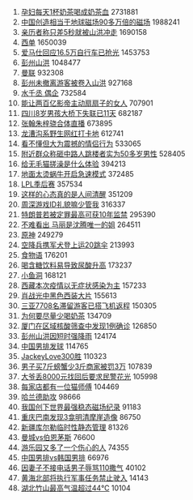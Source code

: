 1. [孕妇每天1杯奶茶喝成奶茶血](https://s.weibo.com//weibo?q=%23%E5%AD%95%E5%A6%87%E6%AF%8F%E5%A4%A91%E6%9D%AF%E5%A5%B6%E8%8C%B6%E5%96%9D%E6%88%90%E5%A5%B6%E8%8C%B6%E8%A1%80%23&Refer=top) 2731881
2. [中国创造相当于地球磁场90多万倍的磁场](https://s.weibo.com//weibo?q=%23%E4%B8%AD%E5%9B%BD%E5%88%9B%E9%80%A0%E7%9B%B8%E5%BD%93%E4%BA%8E%E5%9C%B0%E7%90%83%E7%A3%81%E5%9C%BA90%E5%A4%9A%E4%B8%87%E5%80%8D%E7%9A%84%E7%A3%81%E5%9C%BA%23&Refer=top) 1988241
3. [亲历者称只差5秒就被山洪冲走](https://s.weibo.com//weibo?q=%23%E4%BA%B2%E5%8E%86%E8%80%85%E7%A7%B0%E5%8F%AA%E5%B7%AE5%E7%A7%92%E5%B0%B1%E8%A2%AB%E5%B1%B1%E6%B4%AA%E5%86%B2%E8%B5%B0%23&Refer=top) 1690158
4. [西单](https://s.weibo.com//weibo?q=%E8%A5%BF%E5%8D%95&Refer=top) 1650039
5. [爱马仕回应16.5万自行车已抢光](https://s.weibo.com//weibo?q=%23%E7%88%B1%E9%A9%AC%E4%BB%95%E5%9B%9E%E5%BA%9416.5%E4%B8%87%E8%87%AA%E8%A1%8C%E8%BD%A6%E5%B7%B2%E6%8A%A2%E5%85%89%23&Refer=top) 1453753
6. [彭州山洪](https://s.weibo.com//weibo?q=%23%E5%BD%AD%E5%B7%9E%E5%B1%B1%E6%B4%AA%23&Refer=top) 1048477
7. [曼联](https://s.weibo.com//weibo?q=%E6%9B%BC%E8%81%94&Refer=top) 932308
8. [彭州未撤离游客被卷入山洪](https://s.weibo.com//weibo?q=%23%E5%BD%AD%E5%B7%9E%E6%9C%AA%E6%92%A4%E7%A6%BB%E6%B8%B8%E5%AE%A2%E8%A2%AB%E5%8D%B7%E5%85%A5%E5%B1%B1%E6%B4%AA%23&Refer=top) 927168
9. [水千丞 偶企](https://s.weibo.com//weibo?q=%E6%B0%B4%E5%8D%83%E4%B8%9E%20%E5%81%B6%E4%BC%81&Refer=top) 732584
10. [能让两百亿影帝主动扇扇子的女人](https://s.weibo.com//weibo?q=%23%E8%83%BD%E8%AE%A9%E4%B8%A4%E7%99%BE%E4%BA%BF%E5%BD%B1%E5%B8%9D%E4%B8%BB%E5%8A%A8%E6%89%87%E6%89%87%E5%AD%90%E7%9A%84%E5%A5%B3%E4%BA%BA%23&Refer=top) 707901
11. [四川8岁男孩大桥下失联已11天](https://s.weibo.com//weibo?q=%23%E5%9B%9B%E5%B7%9D8%E5%B2%81%E7%94%B7%E5%AD%A9%E5%A4%A7%E6%A1%A5%E4%B8%8B%E5%A4%B1%E8%81%94%E5%B7%B211%E5%A4%A9%23&Refer=top) 682187
12. [张翰朱梓骁合体直播](https://s.weibo.com//weibo?q=%23%E5%BC%A0%E7%BF%B0%E6%9C%B1%E6%A2%93%E9%AA%81%E5%90%88%E4%BD%93%E7%9B%B4%E6%92%AD%23&Refer=top) 673895
13. [龙漕沟系野生网红打卡地](https://s.weibo.com//weibo?q=%23%E9%BE%99%E6%BC%95%E6%B2%9F%E7%B3%BB%E9%87%8E%E7%94%9F%E7%BD%91%E7%BA%A2%E6%89%93%E5%8D%A1%E5%9C%B0%23&Refer=top) 612741
14. [看不懂但大为震撼的情侣行为](https://s.weibo.com//weibo?q=%E7%9C%8B%E4%B8%8D%E6%87%82%E4%BD%86%E5%A4%A7%E4%B8%BA%E9%9C%87%E6%92%BC%E7%9A%84%E6%83%85%E4%BE%A3%E8%A1%8C%E4%B8%BA&Refer=top) 533065
15. [附近群众称砸中路人跳楼者实为50多岁男性](https://s.weibo.com//weibo?q=%23%E9%99%84%E8%BF%91%E7%BE%A4%E4%BC%97%E7%A7%B0%E7%A0%B8%E4%B8%AD%E8%B7%AF%E4%BA%BA%E8%B7%B3%E6%A5%BC%E8%80%85%E5%AE%9E%E4%B8%BA50%E5%A4%9A%E5%B2%81%E7%94%B7%E6%80%A7%23&Refer=top) 528405
16. [给无毛猫搓澡是什么体验](https://s.weibo.com//weibo?q=%E7%BB%99%E6%97%A0%E6%AF%9B%E7%8C%AB%E6%90%93%E6%BE%A1%E6%98%AF%E4%BB%80%E4%B9%88%E4%BD%93%E9%AA%8C&Refer=top) 394213
17. [地面太烫蜗牛开启急速模式](https://s.weibo.com//weibo?q=%23%E5%9C%B0%E9%9D%A2%E5%A4%AA%E7%83%AB%E8%9C%97%E7%89%9B%E5%BC%80%E5%90%AF%E6%80%A5%E9%80%9F%E6%A8%A1%E5%BC%8F%23&Refer=top) 372485
18. [LPL季后赛](https://s.weibo.com//weibo?q=%23LPL%E5%AD%A3%E5%90%8E%E8%B5%9B%23&Refer=top) 357534
19. [这样的心态真的是人间清醒](https://s.weibo.com//weibo?q=%23%E8%BF%99%E6%A0%B7%E7%9A%84%E5%BF%83%E6%80%81%E7%9C%9F%E7%9A%84%E6%98%AF%E4%BA%BA%E9%97%B4%E6%B8%85%E9%86%92%23&Refer=top) 351209
20. [周深游戏ID礼貌嘛少管我](https://s.weibo.com//weibo?q=%23%E5%91%A8%E6%B7%B1%E6%B8%B8%E6%88%8FID%E7%A4%BC%E8%B2%8C%E5%98%9B%E5%B0%91%E7%AE%A1%E6%88%91%23&Refer=top) 316337
21. [特朗普若被定罪最高可获10年监禁](https://s.weibo.com//weibo?q=%23%E7%89%B9%E6%9C%97%E6%99%AE%E8%8B%A5%E8%A2%AB%E5%AE%9A%E7%BD%AA%E6%9C%80%E9%AB%98%E5%8F%AF%E8%8E%B710%E5%B9%B4%E7%9B%91%E7%A6%81%23&Refer=top) 295390
22. [不难看出 马丽是沈腾唯一的姐](https://s.weibo.com//weibo?q=%E4%B8%8D%E9%9A%BE%E7%9C%8B%E5%87%BA%20%E9%A9%AC%E4%B8%BD%E6%98%AF%E6%B2%88%E8%85%BE%E5%94%AF%E4%B8%80%E7%9A%84%E5%A7%90&Refer=top) 264511
23. [原神](https://s.weibo.com//weibo?q=%23%E5%8E%9F%E7%A5%9E%23&Refer=top) 249279
24. [空降兵携军犬登上运20跳伞](https://s.weibo.com//weibo?q=%23%E7%A9%BA%E9%99%8D%E5%85%B5%E6%90%BA%E5%86%9B%E7%8A%AC%E7%99%BB%E4%B8%8A%E8%BF%9020%E8%B7%B3%E4%BC%9E%23&Refer=top) 213993
25. [食物语](https://s.weibo.com//weibo?q=%E9%A3%9F%E7%89%A9%E8%AF%AD&Refer=top) 176201
26. [喝含糖饮料易导致尿酸升高](https://s.weibo.com//weibo?q=%23%E5%96%9D%E5%90%AB%E7%B3%96%E9%A5%AE%E6%96%99%E6%98%93%E5%AF%BC%E8%87%B4%E5%B0%BF%E9%85%B8%E5%8D%87%E9%AB%98%23&Refer=top) 173237
27. [小鱼洞](https://s.weibo.com//weibo?q=%E5%B0%8F%E9%B1%BC%E6%B4%9E&Refer=top) 168121
28. [西藏本次疫情以无症状感染为主](https://s.weibo.com//weibo?q=%23%E8%A5%BF%E8%97%8F%E6%9C%AC%E6%AC%A1%E7%96%AB%E6%83%85%E4%BB%A5%E6%97%A0%E7%97%87%E7%8A%B6%E6%84%9F%E6%9F%93%E4%B8%BA%E4%B8%BB%23&Refer=top) 157233
29. [肖战光中黑色西装大片](https://s.weibo.com//weibo?q=%23%E8%82%96%E6%88%98%E5%85%89%E4%B8%AD%E9%BB%91%E8%89%B2%E8%A5%BF%E8%A3%85%E5%A4%A7%E7%89%87%23&Refer=top) 155613
30. [三亚7708名滞留游客已搭飞机返程](https://s.weibo.com//weibo?q=%23%E4%B8%89%E4%BA%9A7708%E5%90%8D%E6%BB%9E%E7%95%99%E6%B8%B8%E5%AE%A2%E5%B7%B2%E6%90%AD%E9%A3%9E%E6%9C%BA%E8%BF%94%E7%A8%8B%23&Refer=top) 150305
31. [为何要尽量少喝奶茶](https://s.weibo.com//weibo?q=%23%E4%B8%BA%E4%BD%95%E8%A6%81%E5%B0%BD%E9%87%8F%E5%B0%91%E5%96%9D%E5%A5%B6%E8%8C%B6%23&Refer=top) 134709
32. [厦门在区域核酸筛查中发现1例确诊](https://s.weibo.com//weibo?q=%23%E5%8E%A6%E9%97%A8%E5%9C%A8%E5%8C%BA%E5%9F%9F%E6%A0%B8%E9%85%B8%E7%AD%9B%E6%9F%A5%E4%B8%AD%E5%8F%91%E7%8E%B01%E4%BE%8B%E7%A1%AE%E8%AF%8A%23&Refer=top) 126850
33. [彭州山洪因短时强降雨](https://s.weibo.com//weibo?q=%23%E5%BD%AD%E5%B7%9E%E5%B1%B1%E6%B4%AA%E5%9B%A0%E7%9F%AD%E6%97%B6%E5%BC%BA%E9%99%8D%E9%9B%A8%23&Refer=top) 124174
34. [中国男排发球](https://s.weibo.com//weibo?q=%E4%B8%AD%E5%9B%BD%E7%94%B7%E6%8E%92%E5%8F%91%E7%90%83&Refer=top) 114765
35. [JackeyLove300胜](https://s.weibo.com//weibo?q=%23JackeyLove300%E8%83%9C%23&Refer=top) 110323
36. [男子买7斤螃蟹少3斤商家被罚3万](https://s.weibo.com//weibo?q=%23%E7%94%B7%E5%AD%90%E4%B9%B07%E6%96%A4%E8%9E%83%E8%9F%B9%E5%B0%913%E6%96%A4%E5%95%86%E5%AE%B6%E8%A2%AB%E7%BD%9A3%E4%B8%87%23&Refer=top) 107839
37. [大爷丢8000元找回后要求民警花光](https://s.weibo.com//weibo?q=%23%E5%A4%A7%E7%88%B7%E4%B8%A28000%E5%85%83%E6%89%BE%E5%9B%9E%E5%90%8E%E8%A6%81%E6%B1%82%E6%B0%91%E8%AD%A6%E8%8A%B1%E5%85%89%23&Refer=top) 105998
38. [每家店都有一位猫师傅](https://s.weibo.com//weibo?q=%23%E6%AF%8F%E5%AE%B6%E5%BA%97%E9%83%BD%E6%9C%89%E4%B8%80%E4%BD%8D%E7%8C%AB%E5%B8%88%E5%82%85%23&Refer=top) 104469
39. [哈兰德助攻](https://s.weibo.com//weibo?q=%23%E5%93%88%E5%85%B0%E5%BE%B7%E5%8A%A9%E6%94%BB%23&Refer=top) 98666
40. [我国创下世界最强稳态磁场纪录](https://s.weibo.com//weibo?q=%23%E6%88%91%E5%9B%BD%E5%88%9B%E4%B8%8B%E4%B8%96%E7%95%8C%E6%9C%80%E5%BC%BA%E7%A8%B3%E6%80%81%E7%A3%81%E5%9C%BA%E7%BA%AA%E5%BD%95%23&Refer=top) 91183
41. [重庆巴南发现3龛明清摩崖造像](https://s.weibo.com//weibo?q=%23%E9%87%8D%E5%BA%86%E5%B7%B4%E5%8D%97%E5%8F%91%E7%8E%B03%E9%BE%9B%E6%98%8E%E6%B8%85%E6%91%A9%E5%B4%96%E9%80%A0%E5%83%8F%23&Refer=top) 86750
42. [新疆库尔勒临时性静态管理](https://s.weibo.com//weibo?q=%23%E6%96%B0%E7%96%86%E5%BA%93%E5%B0%94%E5%8B%92%E4%B8%B4%E6%97%B6%E6%80%A7%E9%9D%99%E6%80%81%E7%AE%A1%E7%90%86%23&Refer=top) 81326
43. [曼城vs伯恩茅斯](https://s.weibo.com//weibo?q=%23%E6%9B%BC%E5%9F%8Evs%E4%BC%AF%E6%81%A9%E8%8C%85%E6%96%AF%23&Refer=top) 76600
44. [游乐园又多了一个伤心的人](https://s.weibo.com//weibo?q=%23%E6%B8%B8%E4%B9%90%E5%9B%AD%E5%8F%88%E5%A4%9A%E4%BA%86%E4%B8%80%E4%B8%AA%E4%BC%A4%E5%BF%83%E7%9A%84%E4%BA%BA%23&Refer=top) 74355
45. [中国男排vs韩国男排](https://s.weibo.com//weibo?q=%23%E4%B8%AD%E5%9B%BD%E7%94%B7%E6%8E%92vs%E9%9F%A9%E5%9B%BD%E7%94%B7%E6%8E%92%23&Refer=top) 66976
46. [因妻子不接电话男子辱骂110撒气](https://s.weibo.com//weibo?q=%23%E5%9B%A0%E5%A6%BB%E5%AD%90%E4%B8%8D%E6%8E%A5%E7%94%B5%E8%AF%9D%E7%94%B7%E5%AD%90%E8%BE%B1%E9%AA%82110%E6%92%92%E6%B0%94%23&Refer=top) 40102
47. [黄海北部将执行军事任务禁止驶入](https://s.weibo.com//weibo?q=%23%E9%BB%84%E6%B5%B7%E5%8C%97%E9%83%A8%E5%B0%86%E6%89%A7%E8%A1%8C%E5%86%9B%E4%BA%8B%E4%BB%BB%E5%8A%A1%E7%A6%81%E6%AD%A2%E9%A9%B6%E5%85%A5%23&Refer=top) 14143
48. [湖北竹山最高气温超过44℃](https://s.weibo.com//weibo?q=%23%E6%B9%96%E5%8C%97%E7%AB%B9%E5%B1%B1%E6%9C%80%E9%AB%98%E6%B0%94%E6%B8%A9%E8%B6%85%E8%BF%8744%E2%84%83%23&Refer=top) 10104
